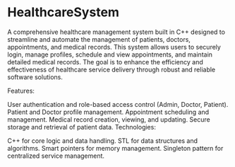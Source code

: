 # HealthcareSystem
A comprehensive healthcare management system built in C++ designed to streamline and automate the management of patients, doctors, appointments, and medical records. This system allows users to securely login, manage profiles, schedule and view appointments, and maintain detailed medical records. The goal is to enhance the efficiency and effectiveness of healthcare service delivery through robust and reliable software solutions.

Features:

User authentication and role-based access control (Admin, Doctor, Patient).
Patient and Doctor profile management.
Appointment scheduling and management.
Medical record creation, viewing, and updating.
Secure storage and retrieval of patient data.
Technologies:

C++ for core logic and data handling.
STL for data structures and algorithms.
Smart pointers for memory management.
Singleton pattern for centralized service management.
